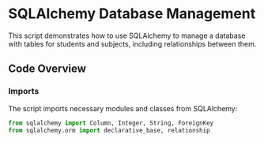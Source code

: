 # SQLAlchemy Database Management

This script demonstrates how to use SQLAlchemy to manage a database with tables for students and subjects, including relationships between them.

## Code Overview

### Imports

The script imports necessary modules and classes from SQLAlchemy:

```python
from sqlalchemy import Column, Integer, String, ForeignKey
from sqlalchemy.orm import declarative_base, relationship
